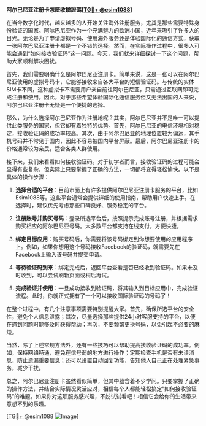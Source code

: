 **阿尔巴尼亚注册卡怎麽收驗證碼[[TG💪+ @esim1088](https://t.me/s/esim1088)]**

在当今数字化时代，越来越多的人开始关注海外注册服务，尤其是那些需要特殊身份验证的国家。阿尔巴尼亚作为一个充满魅力的欧洲小国，近年来吸引了许多人的目光。无论是为了申请虚拟号码、使用海外服务还是体验国际化的通信方式，获取一张阿尔巴尼亚注册卡都是一个不错的选择。然而，在实际操作过程中，很多人可能会遇到“如何接收验证码”这一问题。今天，我们就来详细探讨一下这个问题，帮助大家顺利解决困扰。

首先，我们需要明确什么是阿尔巴尼亚注册卡。简单来说，这是一张可以在阿尔巴尼亚使用的虚拟号码卡，它能够接收来自各大平台的短信验证码。与传统的实体SIM卡不同，这种虚拟卡不需要用户亲自前往阿尔巴尼亚，只需通过互联网即可完成注册和使用。因此，对于那些希望体验国际化通信服务但又无法出国的人来说，阿尔巴尼亚注册卡无疑是一个便捷的选择。

那么，为什么选择阿尔巴尼亚作为注册地呢？其实，阿尔巴尼亚并不是唯一可以提供此类服务的国家，但它却有着独特的优势。首先，阿尔巴尼亚的电信环境相对稳定，接收验证码的成功率较高。其次，由于阿尔巴尼亚的地理位置较为偏远，其手机号码并不常见于国内，因此不容易被国内平台屏蔽。最后，阿尔巴尼亚注册卡的价格通常较为亲民，适合各类人群使用。

接下来，我们来看看如何接收验证码。对于初学者而言，接收验证码的过程可能会显得有些复杂，但实际上只要掌握了正确的方法，一切都将变得轻松愉快。以下是具体的操作步骤：

1. **选择合适的平台**：目前市面上有许多提供阿尔巴尼亚注册卡服务的平台，比如Esim1088等。这些平台通常会提供详细的使用指南，帮助用户快速上手。在选择时，建议优先考虑那些口碑良好、服务稳定的平台。

2. **注册账号并购买号码**：登录所选平台后，按照提示完成账号注册，并根据需求购买相应的阿尔巴尼亚号码。大多数平台都支持在线支付，方便快捷。

3. **绑定目标应用**：购买号码后，你需要将该号码绑定到你想要使用的应用程序上。例如，如果你想用这个号码接收Facebook的验证码，就需要先在Facebook上输入该号码并提交申请。

4. **等待验证码到来**：绑定完成后，返回平台查看是否已经收到验证码。如果未及时收到，可以尝试刷新页面或稍后再试。

5. **完成验证并使用**：一旦成功接收到验证码，将其输入到目标应用中，完成验证流程。此时，你就正式拥有了一个可以接收国际验证码的号码了！

在整个过程中，有几个注意事项需要特别提醒大家。首先，确保所选平台的安全性，避免个人信息泄露；其次，尽量选择那些提供24小时客服支持的平台，以便在遇到问题时能够及时获得帮助；再次，不要频繁更换号码，以免引起不必要的麻烦。

当然，除了上述常规方法外，还有一些技巧可以帮助提高接收验证码的成功率。例如，保持网络畅通，避免在信号弱的地方进行操作；定期检查手机是否有未读消息，防止遗漏重要信息；还可以设置自动回复功能，告知他人自己正在处理紧急事务，减少干扰。

总之，阿尔巴尼亚注册卡虽然看似简单，但其中蕴含着不少学问。只要掌握了正确的操作方法，并结合实际情况灵活应对，相信每个人都能轻松搞定“如何接收验证码”的难题。如果你对这项服务感兴趣，不妨试试看吧！相信它会给你的生活带来意想不到的乐趣。

[[TG💪+ @esim1088](https://t.me/s/esim1088) ![Image](https://i.postimg.cc/4NQfJmqS/Snipaste-2025-05-13-00-14-12.png)]